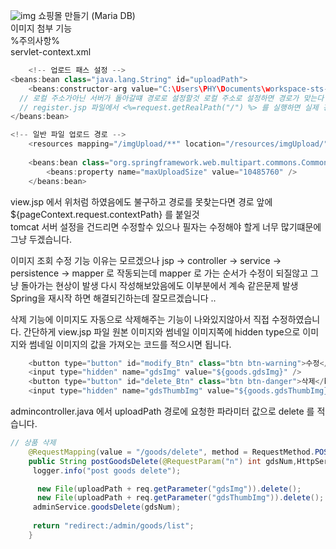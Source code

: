 
![img](캡쳐.)
쇼핑몰 만들기 (Maria DB)  
이미지 첨부 기능  
%주의사항%  
servlet-context.xml  
``` java
	<!-- 업로드 패스 설정 --> 
<beans:bean class="java.lang.String" id="uploadPath">
	<beans:constructor-arg value="C:\Users\PHY\Documents\workspace-sts-3.9.13.RELEASE\.metadata\.plugins\org.eclipse.wst.server.core\tmp1\wtpwebapps\shop\resources" />
  // 로컬 주소가아닌 서버가 돌아갈떄 경로로 설정할것 로컬 주소로 설정하면 경로가 맞는다 하여도 보안사항떄문에 이미지가 띄어지질 않습니다.
  // register.jsp 파일에서 <%=request.getRealPath("/") %> 를 실행하면 실제 경로를 볼수있습니다.
</beans:bean>

<!-- 일반 파일 업로드 경로 -->
	<resources mapping="/imgUpload/**" location="/resources/imgUpload/"/>
	
	<beans:bean class="org.springframework.web.multipart.commons.CommonsMultipartResolver" id="multipartResolver">
		<beans:property name="maxUploadSize" value="10485760" />
	</beans:bean>

```
view.jsp 에서 위처럼 하였음에도 불구하고 경로를 못찾는다면 경로 앞에 ${pageContext.request.contextPath} 를 붙일것  
tomcat 서버 설정을 건드리면 수정할수 있으나 필자는 수정해야 할게 너무 많기떄문에 그냥 두겠습니다.

이미지 조회 수정 기능
이유는 모르겠으나 jsp -> controller -> service -> persistence -> mapper 로 작동되는데 mapper 로 가는 순서가 수정이 되질않고 그냥 돌아가는 현상이 발생
다시 작성해보았음에도 이부분에서 계속 같은문제 발생 Spring을 재시작 하면 해결되긴하는데 잘모르겠습니다 ..  

삭제 기능에 이미지도 자동으로 삭제해주는 기능이 나와있지않아서 직접 수정하였습니다.
간단하게 view.jsp 파일 원본 이미지와 썸네일 이미지쪽에 hidden type으로 이미지와 썸네일 이미지의 값을 가져오는 코드를 적으시면 됩니다.
``` JavaScript
	<button type="button" id="modify_Btn" class="btn btn-warning">수정</button>
	<input type="hidden" name="gdsImg" value="${goods.gdsImg}" /> 
	<button type="button" id="delete_Btn" class="btn btn-danger">삭제</button>
	<input type="hidden" name="gdsThumbImg" value="${goods.gdsThumbImg}" />
```
admincontroller.java 에서 uploadPath 경로에 요청한 파라미터 값으로 delete 를 적습니다.
``` java
// 상품 삭제
	@RequestMapping(value = "/goods/delete", method = RequestMethod.POST)
	public String postGoodsDelete(@RequestParam("n") int gdsNum,HttpServletRequest req) throws Exception {
	 logger.info("post goods delete");

	  new File(uploadPath + req.getParameter("gdsImg")).delete();
	  new File(uploadPath + req.getParameter("gdsThumbImg")).delete();
	 adminService.goodsDelete(gdsNum);
	 
	 return "redirect:/admin/goods/list";
	}
```

